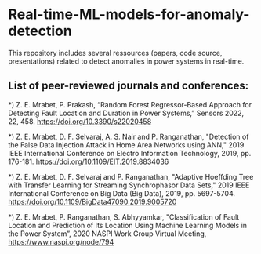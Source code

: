 # Real-time-ML-models-for-anomaly-detection

This repository includes several ressources (papers, code source, presentations) related to detect anomalies in power systems in real-time. 

## List of peer-reviewed journals and conferences: 

*) Z. E. Mrabet, P. Prakash, “Random Forest Regressor-Based Approach for Detecting Fault Location and Duration in Power Systems,” Sensors 2022, 22, 458. https://doi.org/10.3390/s22020458

*) Z. E. Mrabet, D. F. Selvaraj, A. S. Nair and P. Ranganathan, "Detection of the False Data Injection Attack in Home Area Networks using ANN," 2019  IEEE International Conference on Electro Information Technology, 2019, pp. 176-181. https://doi.org/10.1109/EIT.2019.8834036

*) Z. E. Mrabet, D. F. Selvaraj and P. Ranganathan, "Adaptive Hoeffding Tree with Transfer Learning for Streaming Synchrophasor Data Sets," 2019 IEEE International Conference on Big Data (Big Data), 2019, pp. 5697-5704. https://doi.org/10.1109/BigData47090.2019.9005720

*) Z. E. Mrabet, P. Ranganathan, S. Abhyyamkar, "Classification of Fault Location and Prediction of Its Location Using Machine Learning Models in the Power System”, 2020 NASPI Work Group Virtual Meeting, https://www.naspi.org/node/794

